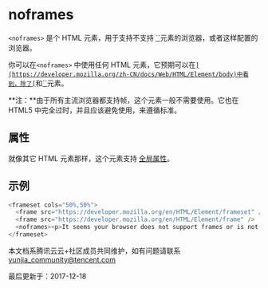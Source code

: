 # noframes

`<noframes>` 是个 HTML 元素，用于支持不支持  [``](https://developer.mozilla.org/zh-CN/docs/Web/HTML/Element/frame)元素的浏览器，或者这样配置的浏览器。



你可以在`<noframes>` 中使用任何 HTML 元素，它预期可以在[``](https://developer.mozilla.org/zh-CN/docs/Web/HTML/Element/body)中看到，除了[``](https://developer.mozilla.org/zh-CN/docs/Web/HTML/Element/frameset)和[``](https://developer.mozilla.org/zh-CN/docs/Web/HTML/Element/frame)元素。



**注：**由于所有主流浏览器都支持帧，这个元素一般不需要使用。它也在 HTML5 中完全过时，并且应该避免使用，来遵循标准。



## 属性

就像其它 HTML 元素那样，这个元素支持 [全局属性](https://developer.mozilla.org/en-US/HTML/Global_attributes)。



## 示例

```javascript
<frameset cols="50%,50%">
  <frame src="https://developer.mozilla.org/en/HTML/Element/frameset" />
  <frame src="https://developer.mozilla.org/en/HTML/Element/frame" />
  <noframes><p>It seems your browser does not support frames or is not configured do so.</p></noframes>
</frameset>
```

本文档系腾讯云云+社区成员共同维护，如有问题请联系 yunjia_community@tencent.com

最后更新于：2017-12-18